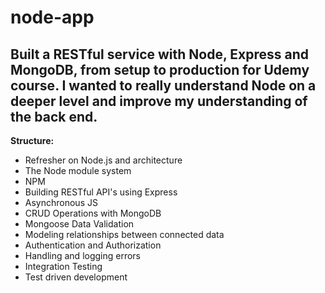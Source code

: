 # node-app
## Built a RESTful service with Node, Express and MongoDB, from setup to production for Udemy course. I wanted to really understand Node on a deeper level and improve my understanding of the back end. 

**Structure:**
- Refresher on Node.js and architecture
- The Node module system
- NPM
- Building RESTful API's using Express
- Asynchronous JS
- CRUD Operations with MongoDB
- Mongoose Data Validation
- Modeling relationships between connected data
- Authentication and Authorization
- Handling and logging errors
- Integration Testing
- Test driven development
